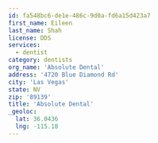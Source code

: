 ```yaml
---
id: fa548bc6-de1e-486c-9d0a-fd6a15d423a7
first_name: Eileen
last_name: Shah
license: DDS
services:
  - dentist
category: dentists
org_name: 'Absolute Dental'
address: '4720 Blue Diamond Rd'
city: 'Las Vegas'
state: NV
zip: '89139'
title: 'Absolute Dental'
_geoloc:
  lat: 36.0436
  lng: -115.18
---
```

